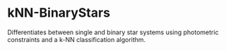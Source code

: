 # kNN-BinaryStars
Differentiates between single and binary star systems using photometric constraints and a k-NN classification algorithm.
